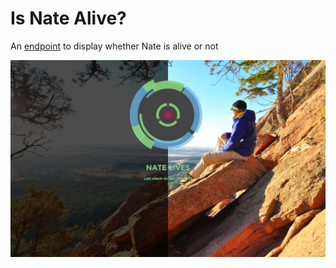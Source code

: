 # Is Nate Alive?

An [endpoint](http://nathanielwroblewski.github.io/is-nate-alive) to display whether Nate is alive or not

![Screenshot](https://raw.githubusercontent.com/NathanielWroblewski/is-nate-alive/master/screenshots/screenshot.png)
